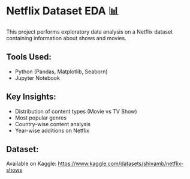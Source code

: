 # Netflix Dataset EDA 📊

This project performs exploratory data analysis on a Netflix dataset containing information about shows and movies.

## Tools Used:
- Python (Pandas, Matplotlib, Seaborn)
- Jupyter Notebook

## Key Insights:
- Distribution of content types (Movie vs TV Show)
- Most popular genres
- Country-wise content analysis
- Year-wise additions on Netflix

## Dataset:
Available on Kaggle: https://www.kaggle.com/datasets/shivamb/netflix-shows
